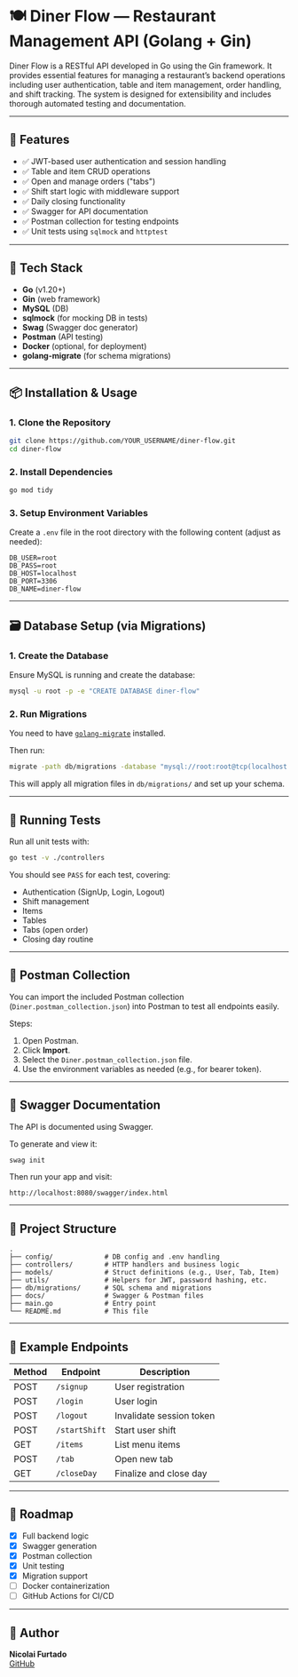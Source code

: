 # 🍽️ Diner Flow — Restaurant Management API (Golang + Gin)

Diner Flow is a RESTful API developed in Go using the Gin framework. It provides essential features for managing a restaurant’s backend operations including user authentication, table and item management, order handling, and shift tracking. The system is designed for extensibility and includes thorough automated testing and documentation.

---

## 🚀 Features

- ✅ JWT-based user authentication and session handling
- ✅ Table and item CRUD operations
- ✅ Open and manage orders ("tabs")
- ✅ Shift start logic with middleware support
- ✅ Daily closing functionality
- ✅ Swagger for API documentation
- ✅ Postman collection for testing endpoints
- ✅ Unit tests using `sqlmock` and `httptest`

---

## 🧰 Tech Stack

- **Go** (v1.20+)
- **Gin** (web framework)
- **MySQL** (DB)
- **sqlmock** (for mocking DB in tests)
- **Swag** (Swagger doc generator)
- **Postman** (API testing)
- **Docker** (optional, for deployment)
- **golang-migrate** (for schema migrations)

---

## 📦 Installation & Usage

### 1. Clone the Repository

```bash
git clone https://github.com/YOUR_USERNAME/diner-flow.git
cd diner-flow
```

### 2. Install Dependencies

```bash
go mod tidy
```

### 3. Setup Environment Variables

Create a `.env` file in the root directory with the following content (adjust as needed):

```env
DB_USER=root
DB_PASS=root
DB_HOST=localhost
DB_PORT=3306
DB_NAME=diner-flow
```

---

## 🗃️ Database Setup (via Migrations)

### 1. Create the Database

Ensure MySQL is running and create the database:

```bash
mysql -u root -p -e "CREATE DATABASE diner-flow"
```

### 2. Run Migrations

You need to have [`golang-migrate`](https://github.com/golang-migrate/migrate) installed.

Then run:

```bash
migrate -path db/migrations -database "mysql://root:root@tcp(localhost:3306)/diner-flow" up
```

This will apply all migration files in `db/migrations/` and set up your schema.

---

## 🧪 Running Tests

Run all unit tests with:

```bash
go test -v ./controllers
```

You should see `PASS` for each test, covering:

- Authentication (SignUp, Login, Logout)
- Shift management
- Items
- Tables
- Tabs (open order)
- Closing day routine

---

## 📮 Postman Collection

You can import the included Postman collection (`Diner.postman_collection.json`) into Postman to test all endpoints easily.

Steps:

1. Open Postman.
2. Click **Import**.
3. Select the `Diner.postman_collection.json` file.
4. Use the environment variables as needed (e.g., for bearer token).

---

## 📘 Swagger Documentation

The API is documented using Swagger.

To generate and view it:

```bash
swag init
```

Then run your app and visit:

```
http://localhost:8080/swagger/index.html
```

---

## 📁 Project Structure

```
.
├── config/             # DB config and .env handling
├── controllers/        # HTTP handlers and business logic
├── models/             # Struct definitions (e.g., User, Tab, Item)
├── utils/              # Helpers for JWT, password hashing, etc.
├── db/migrations/      # SQL schema and migrations
├── docs/               # Swagger & Postman files
├── main.go             # Entry point
└── README.md           # This file
```

---

## 🧱 Example Endpoints

| Method | Endpoint          | Description              |
|--------|-------------------|--------------------------|
| POST   | `/signup`         | User registration        |
| POST   | `/login`          | User login               |
| POST   | `/logout`         | Invalidate session token |
| POST   | `/startShift`     | Start user shift         |
| GET    | `/items`          | List menu items          |
| POST   | `/tab`            | Open new tab             |
| GET    | `/closeDay`       | Finalize and close day   |

---

## 🚧 Roadmap

- [x] Full backend logic
- [x] Swagger generation
- [x] Postman collection
- [x] Unit testing
- [x] Migration support
- [ ] Docker containerization
- [ ] GitHub Actions for CI/CD

---

## 👤 Author

**Nicolai Furtado**  
[GitHub](https://github.com/NicolaiFurtado)
